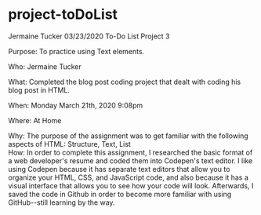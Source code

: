 # project-toDoList
Jermaine Tucker 03/23/2020   To-Do List Project 3   

Purpose: To practice using Text elements.  

Who: Jermaine Tucker    

What: Completed the blog post coding project that dealt with coding his blog post in HTML.   

When: Monday March 21th, 2020 9:08pm    

Where: At Home    

Why: The purpose of the assignment was to get familiar with the following aspects of HTML:  Structure, Text, List   
How: In order to complete this assignment, I researched the basic format of a web developer's resume and coded them into Codepen's text editor. I like using Codepen because it has separate text editors that allow you to organize your HTML, CSS, and JavaScript code, and also because it has a visual interface that allows you to see how your code will look. Afterwards, I saved the code in Github in order to become more familiar with using GitHub--still learning by the way.  

